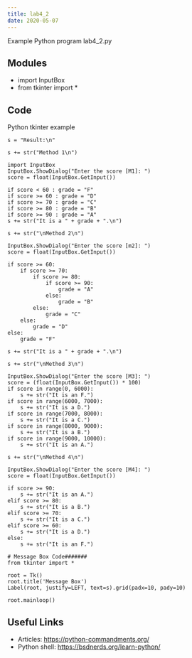 ```yaml
---
title: lab4_2
date: 2020-05-07
---
```

Example Python program lab4_2.py

## Modules

* import InputBox
* from tkinter import *

## Code

Python tkinter example

    s = "Result:\n"
    
    s += str("Method 1\n")
    
    import InputBox
    InputBox.ShowDialog("Enter the score [M1]: ")
    score = float(InputBox.GetInput())
    
    if score < 60 : grade = "F"
    if score >= 60 : grade = "D"
    if score >= 70 : grade = "C"
    if score >= 80 : grade = "B"
    if score >= 90 : grade = "A"
    s += str("It is a " + grade + ".\n")
    
    s += str("\nMethod 2\n")
    
    InputBox.ShowDialog("Enter the score [m2]: ")
    score = float(InputBox.GetInput())
    
    if score >= 60:
        if score >= 70:
            if score >= 80:
                if score >= 90:
                    grade = "A"
                else:
                    grade = "B"
            else:
                grade = "C"
        else:
            grade = "D"
    else:
        grade = "F"
    
    s += str("It is a " + grade + ".\n")
    
    s += str("\nMethod 3\n")
    
    InputBox.ShowDialog("Enter the score [M3]: ")
    score = (float(InputBox.GetInput()) * 100)
    if score in range(0, 6000):
        s += str("It is an F.")
    if score in range(6000, 7000):
        s += str("It is a D.")
    if score in range(7000, 8000):
        s += str("It is a C.")
    if score in range(8000, 9000):
        s += str("It is a B.")
    if score in range(9000, 10000):
        s += str("It is an A.")
    
    s += str("\nMethod 4\n")
    
    InputBox.ShowDialog("Enter the score [M4]: ")
    score = float(InputBox.GetInput())
    
    if score >= 90:
        s += str("It is an A.")
    elif score >= 80:
        s += str("It is a B.")
    elif score >= 70:
        s += str("It is a C.")
    elif score >= 60:
        s += str("It is a D.")
    else:
        s += str("It is an F.")
    
    # Message Box Code#######
    from tkinter import *
    
    root = Tk()
    root.title('Message Box')
    Label(root, justify=LEFT, text=s).grid(padx=10, pady=10)
    
    root.mainloop()
    

## Useful Links

- Articles: https://python-commandments.org/
- Python shell: https://bsdnerds.org/learn-python/
